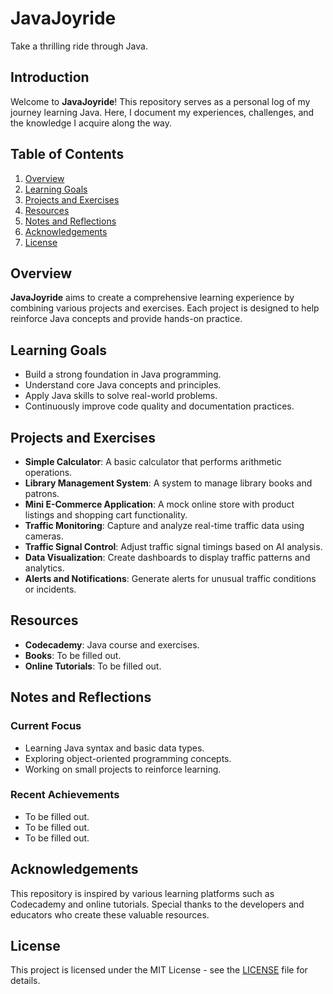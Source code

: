 # JavaJoyride

Take a thrilling ride through Java.

## Introduction
Welcome to **JavaJoyride**! This repository serves as a personal log of my journey learning Java. Here, I document my experiences, challenges, and the knowledge I acquire along the way.

## Table of Contents
1. [Overview](#overview)
2. [Learning Goals](#learning-goals)
3. [Projects and Exercises](#projects-and-exercises)
4. [Resources](#resources)
5. [Notes and Reflections](#notes-and-reflections)
6. [Acknowledgements](#acknowledgements)
7. [License](#license)

## Overview
**JavaJoyride** aims to create a comprehensive learning experience by combining various projects and exercises. Each project is designed to help reinforce Java concepts and provide hands-on practice.

## Learning Goals
- Build a strong foundation in Java programming.
- Understand core Java concepts and principles.
- Apply Java skills to solve real-world problems.
- Continuously improve code quality and documentation practices.

## Projects and Exercises
- **Simple Calculator**: A basic calculator that performs arithmetic operations.
- **Library Management System**: A system to manage library books and patrons.
- **Mini E-Commerce Application**: A mock online store with product listings and shopping cart functionality.
- **Traffic Monitoring**: Capture and analyze real-time traffic data using cameras.
- **Traffic Signal Control**: Adjust traffic signal timings based on AI analysis.
- **Data Visualization**: Create dashboards to display traffic patterns and analytics.
- **Alerts and Notifications**: Generate alerts for unusual traffic conditions or incidents.

## Resources
- **Codecademy**: Java course and exercises.
- **Books**: To be filled out.
- **Online Tutorials**: To be filled out.

## Notes and Reflections
### Current Focus
- Learning Java syntax and basic data types.
- Exploring object-oriented programming concepts.
- Working on small projects to reinforce learning.

### Recent Achievements
- To be filled out.
- To be filled out.
- To be filled out.

## Acknowledgements
This repository is inspired by various learning platforms such as Codecademy and online tutorials. Special thanks to the developers and educators who create these valuable resources.

## License
This project is licensed under the MIT License - see the [LICENSE](LICENSE) file for details.
